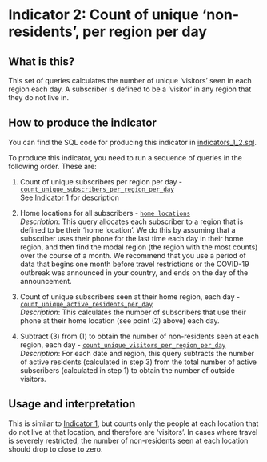 # Indicator 2: Count of unique ‘non-residents’, per region per day

## What is this?

This set of queries calculates the number of unique ‘visitors’ seen in each region each day. A subscriber is defined to be a ‘visitor’ in any region that they do not live in.

## How to produce the indicator

You can find the SQL code for producing this indicator in [indicators_1_2.sql](indicators_1_2.sql).

To produce this indicator, you need to run a sequence of queries in the following order. These are:

1. Count of unique subscribers per region per day - [`count_unique_subscribers_per_region_per_day`](indicators_1_2.sql#L5-L18)  
    See [Indicator 1](indicator_1.md) for description

2. Home locations for all subscribers - [`home_locations`](indicators_1_2.sql#L22-L49)  
    *Description*: This query allocates each subscriber to a region that is defined to be their ‘home location’. We do this by assuming that a subscriber uses their phone for the last time each day in their home region, and then find the modal region (the region with the most counts) over the course of a month. We recommend that you use a period of data that begins one month before travel restrictions or the COVID-19 outbreak was announced in your country, and ends on the day of the announcement.

3. Count of unique subscribers seen at their home region, each day - [`count_unique_active_residents_per_day`](indicators_1_2.sql#L52-L65)  
    *Description*: This calculates the number of subscribers that use their phone at their home location (see point (2) above) each day.

4. Subtract (3) from (1) to obtain the number of non-residents seen at each region, each day - [`count_unique_visitors_per_region_per_day`](indicators_1_2.sql#L67-L77)  
    *Description*: For each date and region, this query subtracts the number of active residents (calculated in step 3) from the total number of active subscribers (calculated in step 1) to obtain the number of outside visitors.

## Usage and interpretation

This is similar to [Indicator 1](indicator_1.md), but counts only the people at each location that do not live at that location, and therefore are ‘visitors’. In cases where travel is severely restricted, the number of non-residents seen at each location should drop to close to zero.
